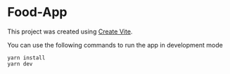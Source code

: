 # Food-App

This project was created using [Create Vite](https://vitejs.dev/guide/).

You can use the following commands to run the app in development mode

```
yarn install
yarn dev
```
